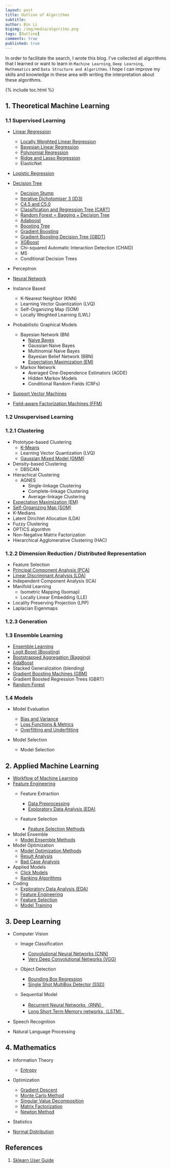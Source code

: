 ```yaml
---
layout: post
title: Outline of Algorithms
subtitle:
author: Bin Li
bigimg: /img/media/algoritms.png
tags: [Outline]
comments: true
published: true
---
```


In order to facilitate the search, I wrote this blog. I've collected all algorithms that I learned or want to learn in `Machine Learning`, `Deep Learning`, `Mathematics` and `Data Structure and Algorithms`. I hope I can improve my skills and knowledge in these area with writing the interpretation about these algorithms. 

{% include toc.html %}

## 1. Theoretical Machine Learning
### 1.1 Supervised Learning
* [Linear Regression](https://binlidaily.github.io/2018-06-03-linear-regression/)
    * [Locally Weighted Linear Regression](https://binlidaily.github.io/2019-01-16-lwlr-locally-weighted-linear-regression/)
    * [Bayesian Linear Regression](https://binlidaily.github.io/2019-05-29-bayesian-linear-regression/)
    * [Polynomial Regression](https://binlidaily.github.io/2019-01-16-polynomial-regression/)
    * [Ridge and Lasso Regression](https://binlidaily.github.io/2019-01-16-ridge-lasso/)
    * ElasticNet

* [Logistic Regression](https://binlidaily.github.io/2017-10-03-logistics-regression/)
* [Decision Tree](https://binlidaily.github.io/2018-09-11-decision-tree/)
    - [Decision Stump](https://binlidaily.github.io/2019-06-04-decision-stump/)
    - [Iterative Dichotomiser 3 (ID3)](https://binlidaily.github.io/2019-06-04-id3-iterative-dichotomiser-3/)
    - [C4.5 and C5.0](https://binlidaily.github.io/2019-06-04-C45/)
    * [Classification and Regression Tree (CART)](https://binlidaily.github.io/2019-06-04-cart-classification-and-regression-tree/)
    * [Random Forest = Bagging + Decision Tree](https://binlidaily.github.io/2018-12-11-random-forest/)
    * [Adaboost](https://binlidaily.github.io/2018-10-29-adaboost/)
    * [Boosting Tree](https://binlidaily.github.io/2019-06-10-boosting-tree)
    * [Gradient Boosting](https://binlidaily.github.io/2018-12-05-gradient-boosting/)
    * [Gradient Boosting Decision Tree (GBDT)](https://binlidaily.github.io/2019-06-11-gbdt-gradient-boosting-decision-tree)
    * [XGBoost](https://binlidaily.github.io/2018-10-29-xgboost/)
    - Chi-squared Automatic Interaction Detection (CHAID)
    - M5
    - Conditional Decision Trees

* Perceptron
* [Neural Network](https://binlidaily.github.io/2018-10-29-neural-network/)
* Instance Based
    - K-Nearest Neighbor (KNN)
    - Learning Vector Quantization (LVQ)
    - Self-Organizing Map (SOM)
    - Locally Weighted Learning (LWL)

* Probabilistic Graphical Models
    * Bayesian Network (BN)
        * [Naive Bayes](https://binlidaily.github.io/2019-05-09-naive-bayes/)
        - Gaussian Naive Bayes
        - Multinomial Naive Bayes
        - Bayesian Belief Network (BBN)
        - [Expectation Maximization (EM)](https://binlidaily.github.io/2019-06-23-expectation-maximization)
    - Markov Network
        - Averaged One-Dependence Estimators (AODE)
        - Hidden Markov Models
        - Conditional Random Fields (CRFs)

* [Support Vector Machines](https://binlidaily.github.io/2019-01-10-support-vector-machines/)
* [Field-aware Factorization Machines (FFM)](https://binlidaily.github.io/2018-10-29-ffm-field-aware-factorization-machines/)

### 1.2 Unsupervised Learning
### 1.2.1 Clustering
* Prototype-based Clustering
    * [K-Means](https://binlidaily.github.io/2019-05-29-kmeans/)
    * Learning Vector Quantization (LVQ)
    * [Gaussian Mixed Model (GMM)](https://binlidaily.github.io/2019-06-23-gmm-gaussian-mixed-model)
* Density-based Clustering
    * DBSCAN
* Hierachical Clustering
    * AGNES
        * Single-linkage Clustering
        * Complete-linkage Clustering
        * Average-linkage Clustering
* [Expectation Maximization (EM)](https://binlidaily.github.io/2019-06-23-expectation-maximization)
* [Self-Organizing Map (SOM)](2019-06-23-som-self-organizing-map)
* K-Medians
* Latent Dirichlet Allocation (LDA)
* Fuzzy Clustering
* OPTICS algorithm
* Non-Negative Matrix Factorization
* Hierarchical Agglomerative Clustering (HAC)

### 1.2.2 Dimension Reduction / Distributed Representation
* Feature Selection
* [Principal Component Analysis (PCA)](https://binlidaily.github.io/2019-04-01-pca-principal-components-analysis)
* [Linear Discriminant Analysis (LDA)](https://binlidaily.github.io/2018-08-30-lda-linear-discriminant-analysis/)
* Independent Component Analysis (ICA)
* Manifold Learning
    * Isometric Mapping (Isomap)
    * Locally Linear Embedding (LLE)
* Locality Preserving Projection (LPP)
* Laplacian Eigenmaps

### 1.2.3 Generation


### 1.3 Ensemble Learning
- [Ensemble Learning](https://binlidaily.github.io/2019-02-08-ensembling-learning)
- [Logit Boost (Boosting)](https://binlidaily.github.io/2019-02-08-ensembling-learning)
- [Bootstrapped Aggregation (Bagging)](https://binlidaily.github.io/2019-02-08-ensembling-learning)
- [AdaBoost](https://binlidaily.github.io/2018-10-29-adaboost/)
- Stacked Generalization (blending)
- [Gradient Boosting Machines (GBM)](https://binlidaily.github.io/2018-12-05-gradient-boosting/)
- Gradient Boosted Regression Trees (GBRT)
- [Random Forest](https://binlidaily.github.io/2018-12-11-random-forest/)


### 1.4 Models
*  Model Evaluation
    * [Bias and Variance](https://binlidaily.github.io/2019-01-16-bias-variance/)
    * [Loss Functions & Metrics](https://binlidaily.github.io/2018-12-07-loss-functions/)
    * [Overfitting and Underfitting](https://binlidaily.github.io/2019-05-31-overfitting-underfitting/)

* Model Selection
    * Model Selection


## 2. Applied Machine Learning
* [Workflow of Machine Learning](https://binlidaily.github.io/2019-02-25-workflow-of-applying-ml-algorithms-offline-to-online/) 
* [Feature Engineering](https://binlidaily.github.io/2018-06-03-feature-engineering/)
    * Feature Extraction
        * [Data Preprocessing](https://binlidaily.github.io/2018-11-13-data-preprocessing/)
        * [Exploratory Data Analysis (EDA)](https://binlidaily.github.io/2019-01-10-exploratory-data-analysis/)

    * Feature Selection
        * [Feature Selection Methods](https://binlidaily.github.io/2018-06-03-feature-engineering/)
* Model Ensemble
    * [Model Ensemble Methods](https://binlidaily.github.io/2019-02-08-ensembling/)
* Model Optimization
    * [Model Optimization Methods](https://binlidaily.github.io/2019-02-25-model-optimization/)
    * [Result Analysis](https://binlidaily.github.io/2019-02-11-explain-the-result-of-models/)
    * [Bad Case Analysis](https://binlidaily.github.io/2019-03-11-bad-case-analysis/)
* Applied Models
    * [Click Models](https://binlidaily.github.io/2019-02-25-click-models/)
    * [Ranking Algorithms](https://binlidaily.github.io/2019-01-23-ranking-algorithms/)
* Coding
    * [Exploratory Data Analysis (EDA)](https://binlidaily.github.io/2019-06-24-eda-exploratory-data-analysis)
    * [Feature Engineering](https://binlidaily.github.io/2019-03-15-feature-engineering)
    * [Feature Selection](https://binlidaily.github.io/2019-03-16-feature-selection)
    * [Model Training](https://binlidaily.github.io/2019-03-15-model-training)

## 3. Deep Learning
* Computer Vision
    * Image Classification
        * [Convolutional Neural Networks (CNN)](https://binlidaily.github.io/2018-08-27-vgg-very-deep-convolutional-networks/)
        * [Very Deep Convolutional Networks (VGG)](https://binlidaily.github.io/2019-04-08-cnn-convolutional-neural-network/)

    * Object Detection
        * [Bounding Box Regression](https://binlidaily.github.io/2019-03-17-bounding-box-regression)
        * [Single Shot MultiBox Detector (SSD)](https://binlidaily.github.io/2019-01-19-ssd-single-shot-multibox-detector/)
    
    * Sequential Model
        * [Recurrent Neural Networks（RNN）](https://binlidaily.github.io/2019-04-12-rnn-recurrent-neural-network/)
        * [Long Short Term Memory networks（LSTM）](https://binlidaily.github.io/2019-04-12-lstm-long-short-term-memory-networks/)

* Speech Recognition
* 	Natural Language Processing


## 4. Mathematics
* Information Theory
    * [Entropy](https://binlidaily.github.io/2018-10-23-information-theory/)

* Optimization
    * [Gradient Descent](https://binlidaily.github.io/2018-04-24-gradient-descent/)
    * [Monte Carlo Method](https://binlidaily.github.io/2019-01-23-Monte-Carlo-method/)
    * [Singular Value Decomposition](https://binlidaily.github.io/2019-01-10-singular-value-decomposition/)
    * [Matrix Factorization](https://binlidaily.github.io/2019-01-10-matrix-factorization/)
    * [Newton Method](https://binlidaily.github.io/2018-12-27-newton-method/)

* Statistics
* [Normal Distribution](https://binlidaily.github.io/2019-01-23-normal-distribution/)


## References
1. [Sklearn User Guide](https://scikit-learn.org/stable/user_guide.html)